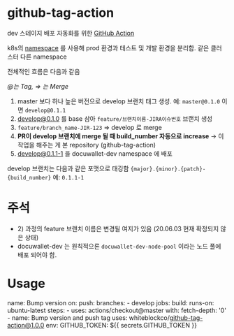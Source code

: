 # github-tag-action

dev 스테이지 배포 자동화를 위한 [GitHub Action](https://github.com/features/actions)

k8s의 [namespace](https://kubernetes.io/docs/concepts/overview/working-with-objects/namespaces/) 를 사용해 prod 환경과 테스트 및 개발 환경을 분리함. 같은 클러스터 다른 namespace

전체적인 흐름은 다음과 같음

_@는 Tag, => 는 Merge_

1. master 보다 하나 높은 버전으로 develop 브랜치 태그 생성. 
예: `master@0.1.0` 이면 `develop@0.1.1`
1. develop@0.1.0 를 base 삼아 `feature/브랜치이름-JIRA이슈번호` 브랜치 생성
1. `feature/branch_name-JIR-123` => develop 로 merge 
1. **PR이 develop 브랜치에 merge 될 때 build_number 자동으로 increase** -> 이 작업을 해주는 게 본 repository (github-tag-action)
1. develop@0.1.1-1 을 docuwallet-dev namespace 에 배포 

develop 브랜치는 다음과 같은 포맷으로 태깅함
`{major}.{minor}.{patch}-{build_number}`
예: `0.1.1-1`

# 주석

- 2\) 과정의 feature 브랜치 이름은 변경될 여지가 있음 (20.06.03 현재 확정되지 않은 상태)
- docuwallet-dev 는 원칙적으론 `docuwallet-dev-node-pool` 이라는 노드 풀에 배포 되어야 함. 
 
# Usage

name: Bump version
on:
  push:
    branches:
      - develop
jobs:
  build:
    runs-on: ubuntu-latest
    steps:
    - uses: actions/checkout@master
      with:
        fetch-depth: '0'
    - name: Bump version and push tag
      uses: whiteblockco/github-tag-action@1.0.0
      env:
        GITHUB_TOKEN: ${{ secrets.GITHUB_TOKEN }}
